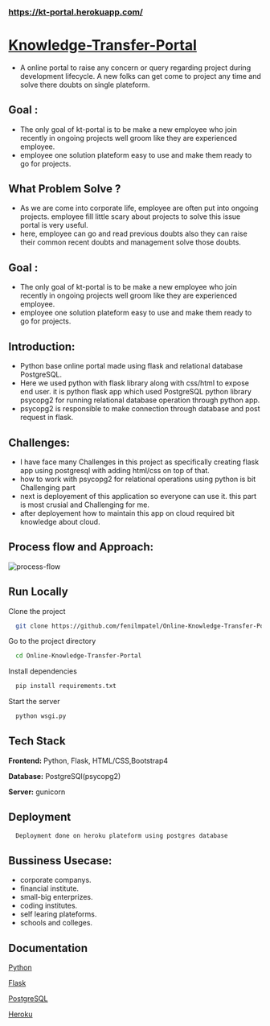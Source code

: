
 ### https://kt-portal.herokuapp.com/
# [Knowledge-Transfer-Portal](https://kt-portal.herokuapp.com/) 

* A online portal to raise any concern or query regarding project during development lifecycle. A new folks can get come to project any time and solve there doubts on single plateform.


## Goal :

- The only goal of kt-portal is to be make a new employee who join recently in ongoing projects well groom like they are experienced employee.
- employee one solution plateform easy to use and make them ready to go for projects.

## What Problem Solve ?

- As we are come into corporate life, employee are often put into ongoing projects. employee fill little scary about projects to solve this issue portal is very useful.
- here, employee can go and read previous doubts also they can raise their common recent doubts and management solve those doubts.
 
## Goal :

- The only goal of kt-portal is to be make a new employee who join recently in ongoing projects well groom like they are experienced employee.
- employee one solution plateform easy to use and make them ready to go for projects.

## Introduction:
-  Python base online portal made using flask and relational database PostgreSQL.
- Here we used  python with flask library along with css/html to expose end user. it is python flask app which used PostgreSQL python library psycopg2 for running relational database operation through python app.
- psycopg2 is responsible to make connection through database and post request in flask.

## Challenges:

- I have face many Challenges in this project as specifically creating flask app using postgresql with adding html/css on top of that.
- how to work with psycopg2 for relational operations using python is bit Challenging part
- next is deployement of this application so everyone can use it. this part is most crusial and Challenging for me.
- after deployement how to maintain this app on cloud required bit knowledge about cloud.
## Process flow and Approach:

![process-flow](https://github.com/fenilmpatel/Online-Knowledge-Transfer-Portal/blob/master/static/assets/img/process-flow.jpeg)
## Run Locally

Clone the project

```bash
  git clone https://github.com/fenilmpatel/Online-Knowledge-Transfer-Portal.git
```

Go to the project directory

```bash
  cd Online-Knowledge-Transfer-Portal
```

Install dependencies

```bash
  pip install requirements.txt
```

Start the server

```bash
  python wsgi.py
```


## Tech Stack

**Frontend:** Python, Flask, HTML/CSS,Bootstrap4

**Database:** PostgreSQl(psycopg2)

**Server:** gunicorn


## Deployment



```bash
  Deployment done on heroku plateform using postgres database
```


## Bussiness Usecase:

- corporate companys.
- financial institute.
- small-big enterprizes.
- coding institutes.
- self learing plateforms.
- schools and colleges.
## Documentation

 [Python](https://www.python.org/)

 [Flask](https://flask.palletsprojects.com/)

 [PostgreSQL](https://www.psycopg.org/docs/)

 [Heroku](https://devcenter.heroku.com/articles/git)

